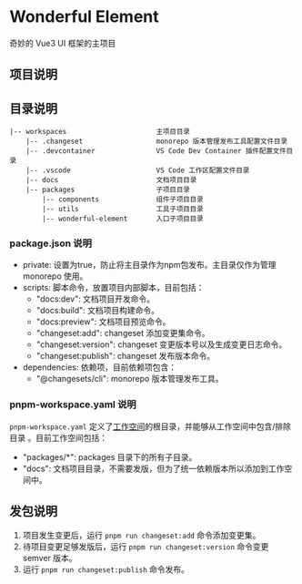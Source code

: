 # Wonderful Element

奇妙的 Vue3 UI 框架的主项目

## 项目说明

## 目录说明

```
|-- workspaces                      主项目目录
    |-- .changeset                  monorepo 版本管理发布工具配置文件目录
    |-- .devcontainer               VS Code Dev Container 插件配置文件目录
    |-- .vscode                     VS Code 工作区配置文件目录
    |-- docs                        文档项目目录
    |-- packages                    子项目目录
        |-- components              组件子项目目录
        |-- utils                   工具子项目目录
        |-- wonderful-element       入口子项目目录
```

### package.json 说明

- private: 设置为true，防止将主目录作为npm包发布。主目录仅作为管理 monorepo 使用。
- scripts: 脚本命令，放置项目内部脚本，目前包括：
  - "docs:dev": 文档项目开发命令。
  - "docs:build": 文档项目构建命令。
  - "docs:preview": 文档项目预览命令。
  - "changeset:add": changeset 添加变更集命令。
  - "changeset:version": changeset 变更版本号以及生成变更日志命令。
  - "changeset:publish": changeset 发布版本命令。
- dependencies: 依赖项，目前依赖项包含：
  - "@changesets/cli": monorepo 版本管理发布工具。

### pnpm-workspace.yaml 说明

`pnpm-workspace.yaml` 定义了[工作空间](https://pnpm.io/zh/workspaces)的根目录，并能够从工作空间中包含/排除目录 。目前工作空间包括：

 - "packages/*": packages 目录下的所有子目录。
 - "docs": 文档项目目录，不需要发版，但为了统一依赖版本所以添加到工作空间中。

## 发包说明

1. 项目发生变更后，运行 `pnpm run changeset:add` 命令添加变更集。
2. 待项目变更足够发版后，运行 `pnpm run changeset:version` 命令变更 semver 版本。
3. 运行 `pnpm run changeset:publish` 命令发布。
